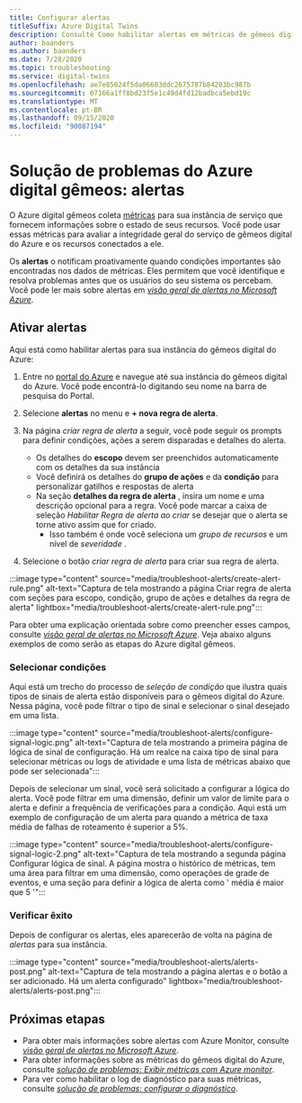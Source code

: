 ```yaml
---
title: Configurar alertas
titleSuffix: Azure Digital Twins
description: Consulte Como habilitar alertas em métricas de gêmeos digitais do Azure.
author: baanders
ms.author: baanders
ms.date: 7/28/2020
ms.topic: troubleshooting
ms.service: digital-twins
ms.openlocfilehash: ae7e85624f5da06603ddc2675787b84203bc987b
ms.sourcegitcommit: 07166a1ff8bd23f5e1c49d4fd12badbca5ebd19c
ms.translationtype: MT
ms.contentlocale: pt-BR
ms.lasthandoff: 09/15/2020
ms.locfileid: "90087194"
---
```

# <a name="troubleshooting-azure-digital-twins-alerts"></a>Solução de problemas do Azure digital gêmeos: alertas

O Azure digital gêmeos coleta [métricas](troubleshoot-metrics.md) para sua instância de serviço que fornecem informações sobre o estado de seus recursos. Você pode usar essas métricas para avaliar a integridade geral do serviço de gêmeos digital do Azure e os recursos conectados a ele.

Os **alertas** o notificam proativamente quando condições importantes são encontradas nos dados de métricas. Eles permitem que você identifique e resolva problemas antes que os usuários do seu sistema os percebam. Você pode ler mais sobre alertas em [*visão geral de alertas no Microsoft Azure*](../azure-monitor/platform/alerts-overview.md).

## <a name="turn-on-alerts"></a>Ativar alertas

Aqui está como habilitar alertas para sua instância do gêmeos digital do Azure:

1. Entre no [portal do Azure](https://portal.azure.com) e navegue até sua instância do gêmeos digital do Azure. Você pode encontrá-lo digitando seu nome na barra de pesquisa do Portal. 

2. Selecione **alertas** no menu e **+ nova regra de alerta**.

3. Na página *criar regra de alerta* a seguir, você pode seguir os prompts para definir condições, ações a serem disparadas e detalhes do alerta.     
    * Os detalhes do **escopo** devem ser preenchidos automaticamente com os detalhes da sua instância
    * Você definirá os detalhes do **grupo de ações** e da **condição** para personalizar gatilhos e respostas de alerta
    * Na seção **detalhes da regra de alerta** , insira um nome e uma descrição opcional para a regra. Você pode marcar a caixa de seleção _Habilitar Regra de alerta ao criar_ se desejar que o alerta se torne ativo assim que for criado.
        - Isso também é onde você seleciona um _grupo de recursos_ e um nível de _severidade_ .

4. Selecione o botão _criar regra de alerta_ para criar sua regra de alerta.

:::image type="content" source="media/troubleshoot-alerts/create-alert-rule.png" alt-text="Captura de tela mostrando a página Criar regra de alerta com seções para escopo, condição, grupo de ações e detalhes da regra de alerta" lightbox="media/troubleshoot-alerts/create-alert-rule.png":::

Para obter uma explicação orientada sobre como preencher esses campos, consulte [*visão geral de alertas no Microsoft Azure*](../azure-monitor/platform/alerts-overview.md). Veja abaixo alguns exemplos de como serão as etapas do Azure digital gêmeos.

### <a name="select-conditions"></a>Selecionar condições

Aqui está um trecho do processo de *seleção de condição* que ilustra quais tipos de sinais de alerta estão disponíveis para o gêmeos digital do Azure. Nessa página, você pode filtrar o tipo de sinal e selecionar o sinal desejado em uma lista.

:::image type="content" source="media/troubleshoot-alerts/configure-signal-logic.png" alt-text="Captura de tela mostrando a primeira página de lógica de sinal de configuração. Há um realce na caixa tipo de sinal para selecionar métricas ou logs de atividade e uma lista de métricas abaixo que pode ser selecionada":::

Depois de selecionar um sinal, você será solicitado a configurar a lógica do alerta. Você pode filtrar em uma dimensão, definir um valor de limite para o alerta e definir a frequência de verificações para a condição. Aqui está um exemplo de configuração de um alerta para quando a métrica de taxa média de falhas de roteamento é superior a 5%.

:::image type="content" source="media/troubleshoot-alerts/configure-signal-logic-2.png" alt-text="Captura de tela mostrando a segunda página Configurar lógica de sinal. A página mostra o histórico de métricas, tem uma área para filtrar em uma dimensão, como operações de grade de eventos, e uma seção para definir a lógica de alerta como ' média é maior que 5 '":::

### <a name="verify-success"></a>Verificar êxito

Depois de configurar os alertas, eles aparecerão de volta na página de *alertas* para sua instância.
 
:::image type="content" source="media/troubleshoot-alerts/alerts-post.png" alt-text="Captura de tela mostrando a página alertas e o botão a ser adicionado. Há um alerta configurado" lightbox="media/troubleshoot-alerts/alerts-post.png":::

## <a name="next-steps"></a>Próximas etapas

* Para obter mais informações sobre alertas com Azure Monitor, consulte [*visão geral de alertas no Microsoft Azure*](../azure-monitor/platform/alerts-overview.md).
* Para obter informações sobre as métricas do gêmeos digital do Azure, consulte [*solução de problemas: Exibir métricas com Azure monitor*](troubleshoot-metrics.md).
* Para ver como habilitar o log de diagnóstico para suas métricas, consulte [*solução de problemas: configurar o diagnóstico*](troubleshoot-diagnostics.md).
